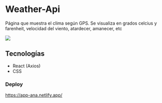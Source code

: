 # Weather-Api
Página que muestra el clima según GPS. Se visualiza en grados celcius y farenheit, velocidad del viento, atardecer, amanecer, etc

<img src="https://i.postimg.cc/136bTWk1/clima.jpg">

## Tecnologías
- React (Axios)
- CSS

### Deploy
https://app-ana.netlify.app/
